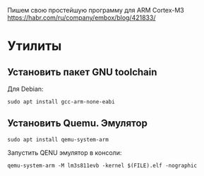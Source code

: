 Пишем свою простейшую программу для ARM Cortex-M3
https://habr.com/ru/company/embox/blog/421833/

# Утилиты
## Установить пакет GNU toolchain 
Для Debian:

```shell
sudo apt install gcc-arm-none-eabi
```

## Установить Quemu. Эмулятор 

```shell
sudo apt install qemu-system-arm
```

Запустить QENU эмулятор в консоли:

```shell
qemu-system-arm -M lm3s811evb -kernel $(FILE).elf -nographic
```
